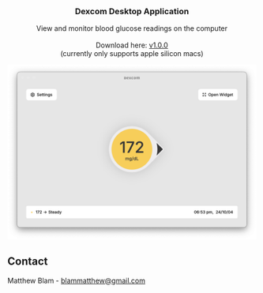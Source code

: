 <a name="readme-top"></a>

<!-- PROJECT LOGO -->
<br />
<div align="center">
  <!--<a href="https://github.com/MatthewBlam/codengraver">
    <img src="logo/Lotion.png" alt="Logo" width="80" height="80">
  </a>-->

<h3 align="center">Dexcom Desktop Application</h3>

  <p align="center">
    View and monitor blood glucose readings on the computer
    <br />
    <br />
    Download here: <a href="https://github.com/MatthewBlam/Dexcom-Desktop-Application/releases/tag/v1.0.0">v1.0.0</a>
    <br /> (currently only supports apple silicon macs)
  </p>
</div>

[![DexcomDesktopApplication Image][app-image]](https://github.com/MatthewBlam/Dexcom-Desktop-Application)

<!-- CONTACT -->

## Contact

Matthew Blam - blammatthew@gmail.com

<!-- MARKDOWN LINKS & IMAGES -->
<!-- https://www.markdownguide.org/basic-syntax/#reference-style-links -->

[app-image]: dexcom_app.png
